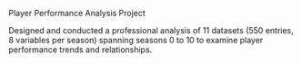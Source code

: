 Player Performance Analysis Project

Designed and conducted a professional analysis of 11 datasets (550 entries, 8 variables per season) spanning seasons 0 to 10 to examine player performance trends and relationships. 
